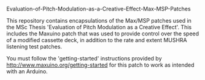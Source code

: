 Evaluation-of-Pitch-Modulation-as-a-Creative-Effect-Max-MSP-Patches

This repository contains encapsulations of the Max/MSP patches used in the MSc Thesis 'Evaluation of Pitch Modulation as a Creative Effect'. This includes the Maxuino patch that was used to provide control over the speed of a modified cassette deck, in addition to the rate and extent MUSHRA listening test patches. 

You must follow the 'getting-started' instructions provided by http://www.maxuino.org/getting-started for this patch to work as intended with an Arduino.
